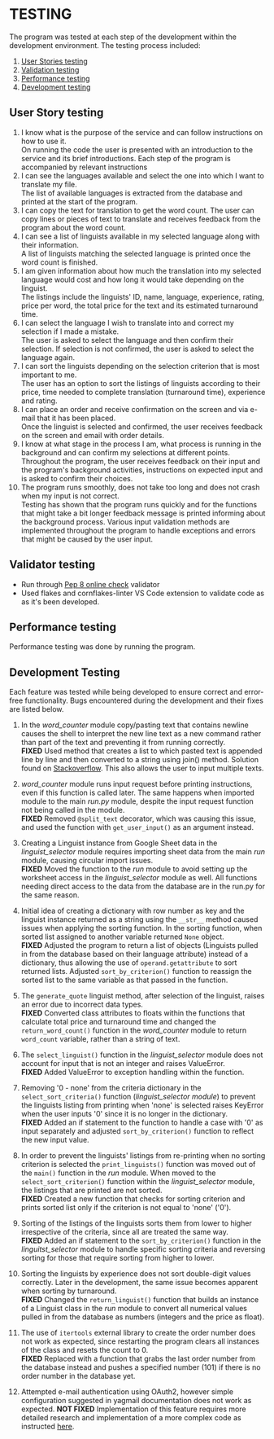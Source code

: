 # TESTING
The program was tested at each step of the development within the development environment. The testing process included:
1. [User Stories testing](#user-stories-testing)
2. [Validation testing](#validation-testing)
3. [Performance testing](#performance-testing)
4. [Development testing](#bugs-and-fixes)

## <a name="user-stories-testing"></a>User Story testing
1. I know what is the purpose of the service and can follow instructions on how to use it.<br>
    On running the code the user is presented with an introduction to the service and its brief introductions. Each step of the program is accompanied by relevant instructions
2. I can see the languages available and select the one into which I want to translate my file.<br>
    The list of available languages is extracted from the database and printed at the start of the program. 
3. I can copy the text for translation to get the word count.
    The user can copy lines or pieces of text to translate and receives feedback from the program about the word count.
4. I can see a list of linguists available in my selected language along with their information.<br>
    A list of linguists matching the selected language is printed once the word count is finished. 
5. I am given information about how much the translation into my selected language would cost and how long it would take depending on the linguist.<br>
    The listings include the linguists' ID, name, language, experience, rating, price per word, the total price for the text and its estimated turnaround time.
6. I can select the language I wish to translate into and correct my selection if I made a mistake.<br>
    The user is asked to select the language and then confirm their selection. If selection is not confirmed, the user is asked to select the language again.
7. I can sort the linguists depending on the selection criterion that is most important to me.<br>
    The user has an option to sort the listings of linguists according to their price, time needed to complete translation (turnaround time), experience and rating.<br>
8. I can place an order and receive confirmation on the screen and via e-mail that it has been placed.<br>
    Once the linguist is selected and confirmed, the user receives feedback on the screen and email with order details.
9. I know at what stage in the process I am, what process is running in the background and can confirm my selections at different points.<br>
    Throughout the program, the user receives feedback on their input and the program's background activities, instructions on expected input and is asked to confirm their choices.
10. The program runs smoothly, does not take too long and does not crash when my input is not correct.<br>
    Testing has shown that the program runs quickly and for the functions that might take a bit longer feedback message is printed informing about the background process. Various input validation methods are implemented throughout the program to handle exceptions and errors that might be caused by the user input.
  
## <a name="vlaidator-testing"></a>Validator testing 
- Run through [Pep 8 online check](http://pep8online.com/) validator
- Used flakes and cornflakes-linter VS Code extension to validate code as as it's been developed. 

## <a name="performance-testing"></a>Performance testing
Performance testing was done by running the program. 

## <a name="bugs-and-fixes"></a>Development Testing
Each feature was tested while being developed to ensure correct and error-free functionality.
Bugs encountered during the development and their fixes are listed below.

1. In the *word_counter* module copy/pasting text that contains newline causes the shell to interpret the new line text as a new command rather than part of the text and preventing it from running correctly.<br>
__FIXED__ Used method that creates a list to which pasted text is appended line by line and then converted to a string using join() method. Solution found on [Stackoverflow](https://stackoverflow.com/questions/34889012/how-to-paste-multiple-lines-of-text-into-python-input). This also allows the user to input multiple texts.

2. *word_counter* module runs input request before printing instructions, even if this function is called later. The same happens when imported module to the main *run.py* module, despite the input request function not being called in the module.<br>
__FIXED__ Removed `@split_text` decorator, which was causing this issue, and used the function with `get_user_input()` as an argument instead.

3. Creating a Linguist instance from Google Sheet data in the *linguist_selector* module requires importing sheet data from the main *run* module, causing circular import issues.<br>
__FIXED__ Moved the function to the *run* module to avoid setting up the worksheet access in the *linguist_selector* module as well. All functions needing direct access to the data from the database are in the run.py for the same reason.

4. Initial idea of creating a dictionary with row number as key and the linguist instance returned as a string using the `__str__` method caused issues when applying the sorting function. In the sorting function, when sorted list assigned to another variable returned `None` object.<br>
__FIXED__ Adjusted the program to return a list of objects (Linguists pulled in from the database based on their language attribute) instead of a dictionary, thus allowing the use of `operand.getattribute` to sort returned lists. 
Adjusted `sort_by_criterion()` function to reassign the sorted list to the same variable as that passed in the function.

5. The `generate_quote` linguist method, after selection of the linguist, raises an error due to incorrect data types.<br>
__FIXED__ Converted class attributes to floats within the functions that calculate total price and turnaround time and changed the `return_word_count()` function in the *word_counter* module to return `word_count` variable, rather than a string of text. 

6. The `select_linguist()` function in the *linguist_selector* module does not account for input that is not an integer and raises ValueError.<br>
__FIXED__ Added ValueError to exception handling within the function.

7. Removing '0 - none' from the criteria dictionary in the `select_sort_criteria()` function (*linguist_selector module*) to prevent the linguists listing from printing when 'none' is selected raises KeyError when the user inputs '0' since it is no longer in the dictionary.<br>
__FIXED__ Added an if statement to the function to handle a case with '0' as input separately and adjusted `sort_by_criterion()` function to reflect the new input value. 

8. In order to prevent the linguists' listings from re-printing when no sorting criterion is selected the `print_linguists()` function was moved out of the `main()` function in the  *run* module. When moved to the `select_sort_criterion()` function within the *linguist_selector* module, the listings that are printed are not sorted.<br>
__FIXED__ Created a new function that checks for sorting criterion and prints sorted list only if the criterion is not equal to 'none' ('0').

9. Sorting of the listings of the linguists sorts them from lower to higher irrespective of the criteria, since all are treated the same way.<br>
__FIXED__ Added an if statement to the `sort_by_criterion()` function in the *linguitst_selector* module to handle specific sorting criteria and reversing sorting for those that require sorting from higher to lower.

10. Sorting the linguists by experience does not sort double-digit values correctly. Later in the development, the same issue becomes apparent when sorting by turnaround.<br>
__FIXED__ Changed the `return_linguist()` function that builds an instance of a Linguist class in the *run* module to convert all numerical values pulled in from the database as numbers (integers and the price as float).

11. The use of `itertools` external library to create the order number does not work as expected, since restarting the program clears all instances of the class and resets the count to 0.<br>
__FIXED__ Replaced with a function that grabs the last order number from the database instead and pushes a specified number (101) if there is no order number in the database yet.

12. Attempted e-mail authentication using OAuth2, however simple configuration suggested in yagmail documentation does not work as expected. 
__NOT FIXED__ Implementation of this feature requires more detailed research and implementation of a more complex code as instructed [here](https://blog.macuyiko.com/post/2016/how-to-send-html-mails-with-oauth2-and-gmail-in-python.html).
